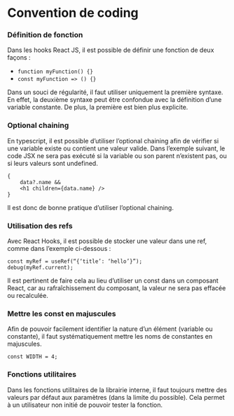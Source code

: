  # Convention de coding
    
### Définition de fonction
Dans les hooks React JS, il est possible de définir une fonction de deux façons :
-   `function myFunction() {}`
-   `const myFunction => () {}`
    
Dans un souci de régularité, il faut utiliser uniquement la première syntaxe. En effet, la deuxième syntaxe peut être confondue avec la définition d’une variable constante. De plus, la première est bien plus explicite.

### Optional chaining
En typescript, il est possible d’utiliser l’optional chaining afin de vérifier si une variable existe ou contient une valeur valide. Dans l’exemple suivant, le code JSX ne sera pas exécuté si la variable ou son parent n’existent pas, ou si leurs valeurs sont undefined.

    {
	    data?.name &&
	    <h1 children={data.name} />
    }

Il est donc de bonne pratique d’utiliser l’optional chaining.
  
### Utilisation des refs
Avec React Hooks, il est possible de stocker une valeur dans une ref, comme dans l’exemple ci-dessous :

    const myRef = useRef(“{‘title’: ‘hello’}”);
    debug(myRef.current);

Il est pertinent de faire cela au lieu d’utiliser un const dans un composant React, car au rafraîchissement du composant, la valeur ne sera pas effacée ou recalculée.

### Mettre les const en majuscules
Afin de pouvoir facilement identifier la nature d’un élément (variable ou constante), il faut systématiquement mettre les noms de constantes en majuscules.

    const WIDTH = 4;

### Fonctions utilitaires
Dans les fonctions utilitaires de la librairie interne, il faut toujours mettre des valeurs par défaut aux paramètres (dans la limite du possible). Cela permet à un utilisateur non initié de pouvoir tester la fonction.
